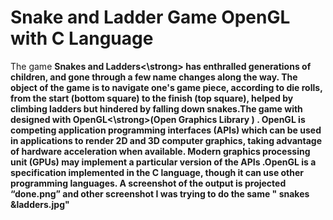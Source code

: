 # Snake and Ladder Game OpenGL with C Language

<p>The game <strong>Snakes and Ladders<\strong> has enthralled generations of children, and gone through a few name changes along the way. 
The object of the game is to navigate one's game piece, according to die rolls, from the start (bottom square) to the finish (top square),
helped by climbing ladders but hindered by falling down snakes.The game with designed with <strong> OpenGL<\strong>(Open Graphics Library ) .
OpenGL is competing application programming interfaces (APIs) which can be used in applications to render 2D and 3D computer graphics, 
taking advantage of hardware acceleration when available. Modern graphics processing unit (GPUs) may implement a particular version of 
the APIs .OpenGL is a specification implemented in the C language, though it can use other programming languages.
A screenshot of the output is projected “done.png” and other screenshot I was trying to do the same  " snakes &ladders.jpg"</p>


